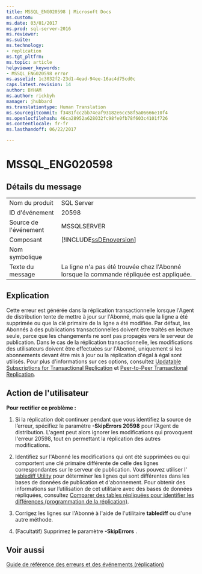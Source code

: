 ```yaml
---
title: MSSQL_ENG020598 | Microsoft Docs
ms.custom: 
ms.date: 03/01/2017
ms.prod: sql-server-2016
ms.reviewer: 
ms.suite: 
ms.technology:
- replication
ms.tgt_pltfrm: 
ms.topic: article
helpviewer_keywords:
- MSSQL_ENG020598 error
ms.assetid: 1c3032f2-23d1-4ead-94ee-16ac4d75cd0c
caps.latest.revision: 14
author: BYHAM
ms.author: rickbyh
manager: jhubbard
ms.translationtype: Human Translation
ms.sourcegitcommit: f3481fcc2bb74eaf93182e6cc58f5a06666e10f4
ms.openlocfilehash: 46ca28952a628032fc98fe0fb78f603c4101f726
ms.contentlocale: fr-fr
ms.lasthandoff: 06/22/2017

---
```

# <a name="mssqleng020598"></a>MSSQL_ENG020598
    
## <a name="message-details"></a>Détails du message  
  
|||  
|-|-|  
|Nom du produit|SQL Server|  
|ID d'événement|20598|  
|Source de l'événement|MSSQLSERVER|  
|Composant|[!INCLUDE[ssDEnoversion](../../includes/ssdenoversion-md.md)]|  
|Nom symbolique||  
|Texte du message|La ligne n'a pas été trouvée chez l'Abonné lorsque la commande répliquée est appliquée.|  
  
## <a name="explanation"></a>Explication  
 Cette erreur est générée dans la réplication transactionnelle lorsque l'Agent de distribution tente de mettre à jour sur l'Abonné, mais que la ligne a été supprimée ou que la clé primaire de la ligne a été modifiée. Par défaut, les Abonnés à des publications transactionnelles doivent être traités en lecture seule, parce que les changements ne sont pas propagés vers le serveur de publication. Dans le cas de la réplication transactionnelle, les modifications des utilisateurs doivent être effectuées sur l'Abonné, uniquement si les abonnements devant être mis à jour ou la réplication d'égal à égal sont utilisés. Pour plus d'informations sur ces options, consultez [Updatable Subscriptions for Transactional Replication](../../relational-databases/replication/transactional/updatable-subscriptions-for-transactional-replication.md) et [Peer-to-Peer Transactional Replication](../../relational-databases/replication/transactional/peer-to-peer-transactional-replication.md).  
  
## <a name="user-action"></a>Action de l'utilisateur  
 **Pour rectifier ce problème :**  
  
1.  Si la réplication doit continuer pendant que vous identifiez la source de l’erreur, spécifiez le paramètre **-SkipErrors 20598** pour l’Agent de distribution. L'agent peut alors ignorer les modifications qui provoquent l'erreur 20598, tout en permettant la réplication des autres modifications.  
  
2.  Identifiez sur l'Abonné les modifications qui ont été supprimées ou qui comportent une clé primaire différente de celle des lignes correspondantes sur le serveur de publication. Vous pouvez utiliser l' [tablediff Utility](../../tools/tablediff-utility.md) pour déterminer les lignes qui sont différentes dans les bases de données de publication et d'abonnement. Pour obtenir des informations sur l’utilisation de cet utilitaire avec des bases de données répliquées, consultez [Comparer des tables répliquées pour identifier les différences &#40;programmation de la réplication&#41;](../../relational-databases/replication/administration/compare-replicated-tables-for-differences-replication-programming.md).  
  
3.  Corrigez les lignes sur l'Abonné à l'aide de l'utilitaire **tablediff** ou d'une autre méthode.  
  
4.  (Facultatif) Supprimez le paramètre **-SkipErrors** .  
  
## <a name="see-also"></a>Voir aussi  
 [Guide de référence des erreurs et des événements &#40;réplication&#41;](../../relational-databases/replication/errors-and-events-reference-replication.md)  
  
  

